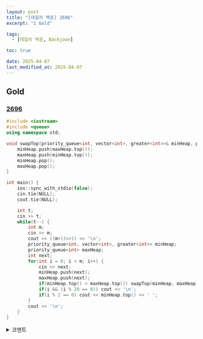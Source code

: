 ```yaml
---
layout: post
title: "[데일리 백준] 2696"
excerpt: "1 Gold"

tags:
  - [데일리 백준, Backjoon]

toc: true

date: 2025-04-07
last_modified_at: 2025-04-07
---
```

## Gold
### [2696][def]

```c++
#include <iostream>
#include <queue>
using namespace std;

void swapTop(priority_queue<int, vector<int>, greater<int>>& minHeap, priority_queue<int>& maxHeap) {
    minHeap.push(maxHeap.top());
    maxHeap.push(minHeap.top());
    minHeap.pop();
    maxHeap.pop();
}

int main() {
    ios::sync_with_stdio(false);
    cin.tie(NULL);
    cout.tie(NULL);

    int t;
    cin >> t;
    while(t--) {
        int m;
        cin >> m;
        cout << ((m+1)>>1) << '\n';
        priority_queue<int, vector<int>, greater<int>> minHeap;
        priority_queue<int> maxHeap;
        int next;
        for(int i = 0; i < m; i++) {
            cin >> next;
            minHeap.push(next);
            maxHeap.push(next);
            if(minHeap.top() < maxHeap.top()) swapTop(minHeap, maxHeap);
            if(i && (i % 20 == 0)) cout << '\n';
            if(i % 2 == 0) cout << minHeap.top() << ' ';
        }
        cout << '\n';
    }
}
```

<details>
<summary>코멘트</summary>
<div markdown="1">

- Priority Queue

</div>
</details>

[def]: https://www.acmicpc.net/problem/2696